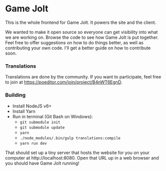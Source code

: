 # Game Jolt

This is the whole frontend for Game Jolt. It powers the site and the client.

We wanted to make it open source so everyone can get visibility into what we are working on. Browse the code to see how Game Jolt is put together. Feel free to offer suggestions on how to do things better, as well as contributing your own code. I'll get a better guide on how to contribute soon.

### Translations

Translations are done by the community. If you want to participate, feel free to join at https://poeditor.com/join/project/B4nWT6EgnD.

### Building

- Install NodeJS v6+
- Install Yarn
- Run in terminal (Git Bash on Windows):
	- `git submodule init`
	- `git submodule update`
	- `yarn`
	- `./node_modules/.bin/gulp translations:compile`
	- `yarn run dev`

That should set up a tiny server that hosts the website for you on your computer at http://localhost:8080. Open that URL up in a web browser and you should have Game Jolt running!
